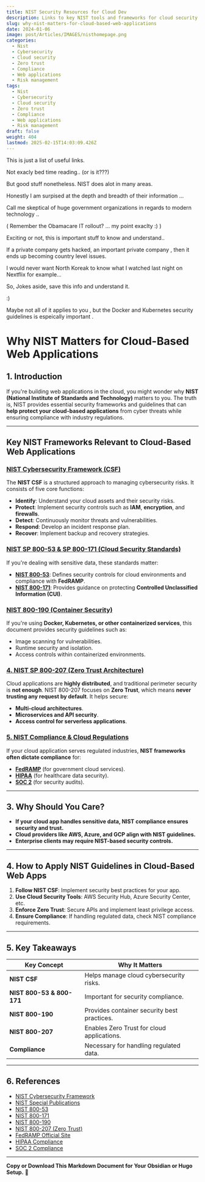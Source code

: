 ```yaml
---
title: NIST Security Resources for Cloud Dev
description: Links to key NIST tools and frameworks for cloud security
slug: why-nist-matters-for-cloud-based-web-applications
date: 2024-01-06
image: post/Articles/IMAGES/nisthomepage.png
categories:
  - Nist
  - Cybersecurity
  - Cloud security
  - Zero trust
  - Compliance
  - Web applications
  - Risk management
tags:
  - Nist
  - Cybersecurity
  - Cloud security
  - Zero trust
  - Compliance
  - Web applications
  - Risk management
draft: false
weight: 404
lastmod: 2025-02-15T14:03:09.426Z
---
```

This is just a list of useful links.

Not exacly bed time reading.. (or is it???)

But good stuff nonetheless. NIST does alot in many areas.

Honestly I am surpised at the depth and breadth of their information ...

Call me skeptical of huge government organizations in regards to modern technology ..

( Remember the Obamacare IT rollout? ... my point exaclty  :) )

Exciting or not, this is important stuff to know and understand..

If a private company gets hacked, an important private company , then it ends up becoming country level issues.

I would never want North Koreak to know what I watched last night on Nextflix for example...

So, Jokes aside, save this info and understand it.

:)

Maybe not all of it applies to you , but the Docker and Kubernetes security guidelines is espeically important .

# Why NIST Matters for Cloud-Based Web Applications

## 1. Introduction

If you're building web applications in the cloud, you might wonder why **NIST (National Institute of Standards and Technology)** matters to you. The truth is, NIST provides essential security frameworks and guidelines that can **help protect your cloud-based applications** from cyber threats while ensuring compliance with industry regulations.

***

## Key NIST Frameworks Relevant to Cloud-Based Web Applications

### [NIST Cybersecurity Framework (CSF)](https://www.nist.gov/cyberframework)

The **NIST CSF** is a structured approach to managing cybersecurity risks. It consists of five core functions:

* **Identify**: Understand your cloud assets and their security risks.
* **Protect**: Implement security controls such as **IAM**, **encryption**, and **firewalls**.
* **Detect**: Continuously monitor threats and vulnerabilities.
* **Respond**: Develop an incident response plan.
* **Recover**: Implement backup and recovery strategies.

### [NIST SP 800-53 & SP 800-171 (Cloud Security Standards)](https://csrc.nist.gov/publications/sp800)

If you're dealing with sensitive data, these standards matter:

* **[NIST 800-53](https://csrc.nist.gov/publications/detail/sp/800-53/rev-5/final)**: Defines security controls for cloud environments and compliance with **FedRAMP**.
* **[NIST 800-171](https://csrc.nist.gov/publications/detail/sp/800-171/rev-2/final)**: Provides guidance on protecting **Controlled Unclassified Information (CUI)**.

### [NIST 800-190 (Container Security)](https://csrc.nist.gov/publications/detail/sp/800-190/final)

If you're using **Docker, Kubernetes, or other containerized services**, this document provides security guidelines such as:

* Image scanning for vulnerabilities.
* Runtime security and isolation.
* Access controls within containerized environments.

### [4. NIST SP 800-207 (Zero Trust Architecture)](https://csrc.nist.gov/publications/detail/sp/800-207/final)

Cloud applications are **highly distributed**, and traditional perimeter security is **not enough**. NIST 800-207 focuses on **Zero Trust**, which means **never trusting any request by default**. It helps secure:

* **Multi-cloud architectures**.
* **Microservices and API security**.
* **Access control for serverless applications**.

### [5. NIST Compliance & Cloud Regulations](https://www.nist.gov/topics/cybersecurity)

If your cloud application serves regulated industries, **NIST frameworks often dictate compliance** for:

* **[FedRAMP](https://www.fedramp.gov/)** (for government cloud services).
* **[HIPAA](https://www.hhs.gov/hipaa/index.html)** (for healthcare data security).
* **[SOC 2](https://www.aicpa.org/interestareas/frc/assuranceadvisoryservices/soc.html)** (for security audits).

***

## 3. Why Should You Care?

* **If your cloud app handles sensitive data, NIST compliance ensures security and trust.**
* **Cloud providers like AWS, Azure, and GCP align with NIST guidelines.**
* **Enterprise clients may require NIST-based security controls.**

***

## 4. How to Apply NIST Guidelines in Cloud-Based Web Apps

1. **Follow NIST CSF**: Implement security best practices for your app.
2. **Use Cloud Security Tools**: AWS Security Hub, Azure Security Center, etc.
3. **Enforce Zero Trust**: Secure APIs and implement least privilege access.
4. **Ensure Compliance**: If handling regulated data, check NIST compliance requirements.

***

## 5. Key Takeaways

| **Key Concept**           | **Why It Matters**                          |
| ------------------------- | ------------------------------------------- |
| **NIST CSF**              | Helps manage cloud cybersecurity risks.     |
| **NIST 800-53 & 800-171** | Important for security compliance.          |
| **NIST 800-190**          | Provides container security best practices. |
| **NIST 800-207**          | Enables Zero Trust for cloud applications.  |
| **Compliance**            | Necessary for handling regulated data.      |

***

## 6. References

* [NIST Cybersecurity Framework](https://www.nist.gov/cyberframework)
* [NIST Special Publications](https://csrc.nist.gov/publications)
* [NIST 800-53](https://csrc.nist.gov/publications/detail/sp/800-53/rev-5/final)
* [NIST 800-171](https://csrc.nist.gov/publications/detail/sp/800-171/rev-2/final)
* [NIST 800-190](https://csrc.nist.gov/publications/detail/sp/800-190/final)
* [NIST 800-207 (Zero Trust)](https://csrc.nist.gov/publications/detail/sp/800-207/final)
* [FedRAMP Official Site](https://www.fedramp.gov/)
* [HIPAA Compliance](https://www.hhs.gov/hipaa/index.html)
* [SOC 2 Compliance](https://www.aicpa.org/interestareas/frc/assuranceadvisoryservices/soc.html)

***

**Copy or Download This Markdown Document for Your Obsidian or Hugo Setup.** 🚀
